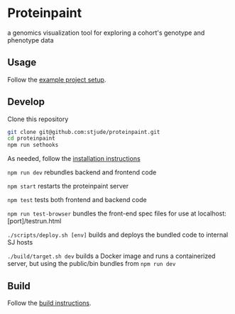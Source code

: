 # Proteinpaint

a genomics visualization tool for exploring a cohort's genotype and phenotype data


## Usage

Follow the [example project setup](https://github.com/stjude/pp-dist).


## Develop

Clone this repository

```bash
git clone git@github.com:stjude/proteinpaint.git
cd proteinpaint
npm run sethooks
```

As needed, follow the [installation instructions](https://docs.google.com/document/d/1tkEHG_vYtT-OifPV-tlPeWQUMsEd3aWAKf5ExOT8G34/edit)

`npm run dev` rebundles backend and frontend code

`npm start` restarts the proteinpaint server

`npm test` tests both frontend and backend code

`npm run test-browser` bundles the front-end spec files for use at localhost:[port]/testrun.html

`./scripts/deploy.sh [env]` builds and deploys the bundled code to internal SJ hosts

`./build/target.sh dev` builds a Docker image and runs a containerized server, but using the public/bin bundles from `npm run dev`


## Build

Follow the [build instructions](https://docs.google.com/document/d/13gUdU9UrHFkdspcQgc6ToRZJsrdFM4LCwCg7g1SQc4Q/edit?usp=sharing).
